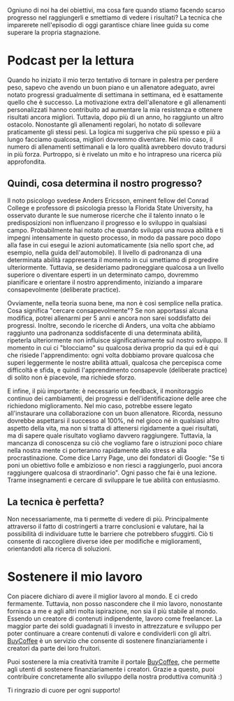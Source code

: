 Ogniuno di noi ha dei obiettivi, ma cosa fare quando stiamo facendo scarso progresso nel raggiungerli e smettiamo di vedere i risultati? La tecnica che imparerete nell'episodio di oggi garantisce chiare linee guida su come superare la propria stagnazione.


Podcast per la lettura
===================

Quando ho iniziato il mio terzo tentativo di tornare in palestra per perdere peso, sapevo che avendo un buon piano e un allenatore adeguato, avrei notato progressi gradualmente di settimana in settimana, ed è esattamente quello che è successo. La motivazione extra dell'allenatore e gli allenamenti personalizzati hanno contribuito ad aumentare la mia resistenza e ottenere risultati ancora migliori. Tuttavia, dopo più di un anno, ho raggiunto un altro ostacolo. Nonostante gli allenamenti regolari, ho notato di sollevare praticamente gli stessi pesi. La logica mi suggeriva che più spesso e più a lungo facciamo qualcosa, migliori dovremmo diventare. Nel mio caso, il numero di allenamenti settimanali e la loro qualità avrebbero dovuto tradursi in più forza. Purtroppo, si è rivelato un mito e ho intrapreso una ricerca più approfondita.

**Quindi, cosa determina il nostro progresso?**
----------------------------------------------------------------

Il noto psicologo svedese Anders Ericsson, eminent fellow del Conrad College e professore di psicologia presso la Florida State University, ha osservato durante le sue numerose ricerche che il talento innato o le predisposizioni non influenzano il progresso e lo sviluppo in qualsiasi campo. Probabilmente hai notato che quando sviluppi una nuova abilità e ti impegni intensamente in questo processo, in modo da passare poco dopo alla fase in cui esegui le azioni automaticamente (sia nello sport che, ad esempio, nella guida dell'automobile). Il livello di padronanza di una determinata abilità rappresenta il momento in cui smettiamo di progredire ulteriormente. Tuttavia, se desideriamo padroneggiare qualcosa a un livello superiore o diventare esperti in un determinato campo, dovremmo pianificare e orientare il nostro apprendimento, iniziando a imparare consapevolmente (deliberate practice).

Ovviamente, nella teoria suona bene, ma non è così semplice nella pratica. Cosa significa "cercare consapevolmente"? Se non apportassi alcuna modifica, potrei allenarmi per 5 anni e ancora non sarei soddisfatto dei progressi. Inoltre, secondo le ricerche di Anders, una volta che abbiamo raggiunto una padronanza soddisfacente di una determinata abilità, ripeterla ulteriormente non influisce significativamente sul nostro sviluppo. Il momento in cui ci "blocciamo" su qualcosa deriva proprio da qui ed è qui che risiede l'apprendimento: ogni volta dobbiamo provare qualcosa che superi leggermente le nostre abilità attuali, qualcosa che percepisca come difficoltà e sfida, e quindi l'apprendimento consapevole (deliberate practice) di solito non è piacevole, ma richiede sforzo.

E infine, il più importante: è necessario un feedback, il monitoraggio continuo dei cambiamenti, dei progressi e dell'identificazione delle aree che richiedono miglioramento. Nel mio caso, potrebbe essere legato all'instaurare una collaborazione con un buon allenatore. Ricorda, nessuno dovrebbe aspettarsi il successo al 100%, né nel gioco né in qualsiasi altro aspetto della vita, ma non si tratta di attenersi rigidamente a quei risultati, ma di sapere quale risultato vogliamo davvero raggiungere. Tuttavia, la mancanza di conoscenza su ciò che vogliamo fare o istruzioni poco chiare nella nostra mente ci porteranno rapidamente allo stress e alla procrastinazione. Come dice Larry Page, uno dei fondatori di Google: "Se ti poni un obiettivo folle e ambizioso e non riesci a raggiungerlo, puoi ancora raggiungere qualcosa di straordinario". Ogni passo che fai è una lezione. Trarne insegnamenti e cercare di sviluppare le tue abilità con entusiasmo.

**La tecnica è perfetta?**
-------------------

Non necessariamente, ma ti permette di vedere di più. Principalmente attraverso il fatto di costringerti a trarre conclusioni e valutare, hai la possibilità di individuare tutte le barriere che potrebbero sfuggirti. Ciò ti consente di raccogliere diverse idee per modifiche e miglioramenti, orientandoti alla ricerca di soluzioni.

Sostenere il mio lavoro
===================

Con piacere dichiaro di avere il miglior lavoro al mondo. E ci credo fermamente. Tuttavia, non posso nascondere che il mio lavoro, nonostante fornisca a me e agli altri molta ispirazione, non sia il più stabile al mondo. Essendo un creatore di contenuti indipendente, lavoro come freelancer. La maggior parte dei soldi guadagnati li investo in attrezzature e sviluppo per poter continuare a creare contenuti di valore e condividerli con gli altri. [BuyCoffee](https://buycoffee.to/leszekkrol) è un servizio che consente di sostenere finanziariamente i creatori da parte dei loro fruitori.

Puoi sostenere la mia creatività tramite il portale [BuyCoffee](https://buycoffee.to/leszekkrol), che permette agli utenti di sostenere finanziariamente i creatori. Grazie a questo, puoi contribuire concretamente allo sviluppo della nostra produttiva comunità :)

Ti ringrazio di cuore per ogni supporto!